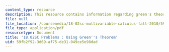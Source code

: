 ```yaml
---
content_type: resource
description: This resource contains information regarding green's theorem.
file: null
file_location: /coursemedia/18-02sc-multivariable-calculus-fall-2010/59fb2f923d69af75de31049ce5e98dad_MIT18_02SC_pb_65_quest.pdf
file_type: application/pdf
resourcetype: Document
title: '18.02SC Problems : Using Green''s Theorem'
uid: 59fb2f92-3d69-af75-de31-049ce5e98dad
---
```

